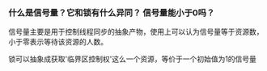 ### 什么是信号量？它和锁有什么异同？ 信号量能小于0吗？


信号量主要是用于控制线程同步的抽象产物，使用上可以认为信号量等于资源数，小于零表示等待该资源的人数。

锁可以抽象成获取'临界区控制权'这么一个资源，等价于一个初始值为1的信号量

